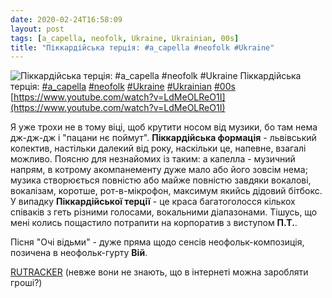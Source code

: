 ```yaml
---
date: 2020-02-24T16:58:09
layout: post
tags: [a_capella, neofolk, Ukraine, Ukrainian, 00s]
title: "Піккардійська терція: #a_capella #neofolk #Ukraine"
---
```

![Піккардійська терція: #a_capella #neofolk #Ukraine](https://i.ytimg.com/vi/LdMeOLReO1I/hqdefault.jpg)
Піккардійська терція: [#a_capella](/tags/#a_capella) [#neofolk](/tags/#neofolk) [#Ukraine](/tags/#Ukraine) [#Ukrainian](/tags/#Ukrainian) [#00s](/tags/#00s) [https://www.youtube.com/watch?v=LdMeOLReO1I](https://www.youtube.com/watch?v=LdMeOLReO1I)

Я уже трохи не в тому віці, щоб крутити носом від музики, бо там нема дж-дж-дж і &quot;пацани нє поймут&quot;. **Піккардійська формація** - львівський колектив, настільки далекий від року, наскільки це, напевне, взагалі можливо. Поясню для незнайомих із таким: а капелла - музичний напрям, в котрому акомпанементу дуже мало або його зовсім нема; музика створюється повністю або майже повністю завдяки вокалові, вокалізам, коротше, рот-в-мікрофон, максимум якийсь дідовий бітбокс. У випадку **Піккардійської терції** - це краса багатоголосся кількох співаків з геть різними голосами, вокальними діапазонами. Тішусь, що мені колись пощастило потрапити на корпоратив з виступом **П.Т.**.

Пісня &quot;Очі відьми&quot; - дуже пряма щодо сенсів неофольк-композиція, позичена в неофольк-гурту **Вій**.

[RUTRACKER](https://rutracker.org/forum/viewtopic.php?t=3204829) (невже вони не знають, що в інтернеті можна заробляти гроші?)